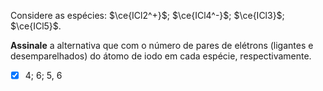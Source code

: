Considere as espécies: $\ce{ICl2^+}$; $\ce{ICl4^-}$; $\ce{ICl3}$; $\ce{ICl5}$.

**Assinale** a alternativa que com o número de pares de elétrons (ligantes e desemparelhados) do átomo de iodo em cada espécie, respectivamente.

- [x] $4$; $6$; $5$, $6$

